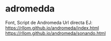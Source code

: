 # adromedda
Font, Script de Andromeda
Url directa EJ:   https://rllom.github.io/andromeda/index.html
                  https://rllom.github.io/andromeda/sonando.html     
